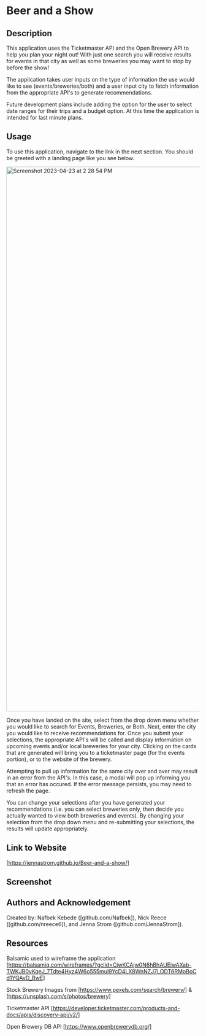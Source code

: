 # Beer and a Show

## Description
This application uses the Ticketmaster API and the Open Brewery API to help you plan your night out! With just one search you will receive results for events in that city as well as some breweries you may want to stop by before the show! 

The application takes user inputs on the type of information the use would like to see (events/breweries/both) and a user input city to fetch information from the appropriate API's to generate recommendations.

Future development plans include adding the option for the user to select date ranges for their trips and a budget option. At this time the application is intended for last minute plans.

## Usage
To use this application, navigate to the link in the next section. You should be greeted with a landing page like you see below.

<img width="1420" alt="Screenshot 2023-04-23 at 2 28 54 PM" src="https://user-images.githubusercontent.com/123525191/233860827-17856a08-3a8f-4cb1-9792-7933c2a6c925.png">

Once you have landed on the site, select from the drop down menu whether you would like to search for Events, Breweries, or Both. Next, enter the city you would like to receive recommendations for. Once you submit your selections, the appropriate API's will be called and display information on upcoming events and/or local breweries for your city. Clicking on the cards that are generated will bring you to a ticketmaster page (for the events portion), or to the website of the brewery.

Attempting to pull up information for the same city over and over may result in an error from the API's. In this case, a modal will pop up informing you that an error has occured. If the error message persists, you may need to refresh the page.

You can change your selections after you have generated your recommendations (i.e. you can select breweries only, then decide you actually wanted to view both breweries and events). By changing your selection from the drop down menu and re-submitting your selections, the results will update appropriately.


## Link to Website
[https://jennastrom.github.io/Beer-and-a-show/]

## Screenshot

## Authors and Acknowledgement
Created by: Nafbek Kebede ([github.com/Nafbek]), Nick Reece ([github.com/nreece6]), and Jenna Strom ([github.com/JennaStrom]).

## Resources
Balsamic used to wireframe the application [https://balsamiq.com/wireframes/?gclid=CjwKCAjw0N6hBhAUEiwAXab-TWKJB0yKqeJ_7Tdte4Hyz4W6o555mul9YcD4LX8WnNZJ7LODT6RMoBoCd1YQAvD_BwE]

Stock Brewery Images from [https://www.pexels.com/search/brewery/] & [https://unsplash.com/s/photos/brewery]

Ticketmaster API [https://developer.ticketmaster.com/products-and-docs/apis/discovery-api/v2/]

Open Brewery DB API [https://www.openbrewerydb.org/]

